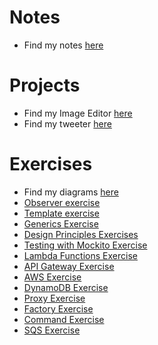 # Notes

- Find my notes [here](./Notes.md)

# Projects

- Find my Image Editor [here](./image-editor)
- Find my tweeter [here](./tweeter/tweeter-web)

# Exercises

- Find my diagrams [here](./exercises/diagrams)
- [Observer exercise](./exercises/obererver-starter-code)
- [Template exercise](./exercises/template-starter-code)
- [Generics Exercise](./exercises/generics-starter-code)
- [Design Principles Exercises](./exercises/design-principles-starter-code)
- [Testing with Mockito Exercise](./exercises/mock-start-code)
- [Lambda Functions Exercise](./exercises/lambda-starter-code)
- [API Gateway Exercise](./exercises/api-gateway-starter-code)
- [AWS Exercise](./exercises/aws)
- [DynamoDB Exercise](./exercises/dynamo-db)
- [Proxy Exercise](./exercises/proxy)
- [Factory Exercise](./exercies/factory-starter-code)
- [Command Exercise](./exercises/command-start-code)
- [SQS Exercise](./exercises/sqs)
